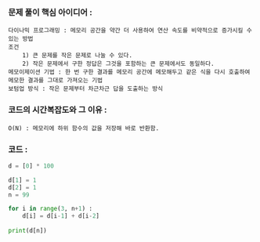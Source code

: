 ### 문제 풀이 핵심 아이디어 :
    다이나믹 프로그래밍 : 메모리 공간을 약간 더 사용하여 연산 속도를 비약적으로 증가시킬 수 있는 방법
    조건 
        1) 큰 문제를 작은 문제로 나눌 수 있다.
        2) 작은 문제에서 구한 정답은 그것을 포함하는 큰 문제에서도 동일하다.
    메모이제이션 기법 : 한 번 구한 결과를 메모리 공간에 메모해두고 같은 식을 다시 호출하여 메모한 결과를 그대로 가져오는 기법
    보텀업 방식 : 작은 문제부터 차근차근 답을 도출하는 방식

### 코드의 시간복잡도와 그 이유 :
    O(N) : 메모리에 하위 함수의 값을 저장해 바로 반환함.

### 코드 :
```python
d = [0] * 100

d[1] = 1
d[2] = 1
n = 99

for i in range(3, n+1) :
    d[i] = d[i-1] + d[i-2]
    
print(d[n])
```